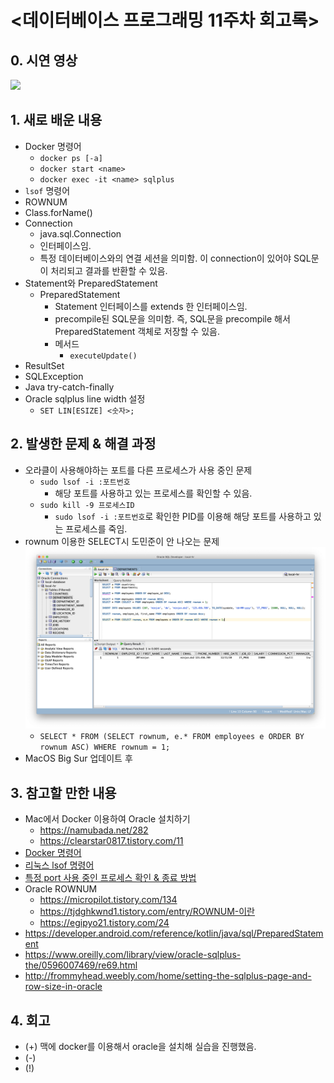 <데이터베이스 프로그래밍 11주차 회고록>
=============================

## 0. 시연 영상
[![](http://img.youtube.com/vi/EdJkROOCtfM/0.jpg)](http://www.youtube.com/watch?v=EdJkROOCtfM "")

## 1. 새로 배운 내용
* Docker 명령어
  * `docker ps [-a]`
  * `docker start <name>`
  * `docker exec -it <name> sqlplus`
* `lsof` 명령어
* ROWNUM
* Class.forName()
* Connection
  * java.sql.Connection
  * 인터페이스임.
  * 특정 데이터베이스와의 연결 세션을 의미함. 이 connection이 있어야 SQL문이 처리되고 결과를 반환할 수 있음.
* Statement와 PreparedStatement
  * PreparedStatement
    * Statement 인터페이스를 extends 한 인터페이스임.
    * precompile된 SQL문을 의미함. 즉, SQL문을 precompile 해서 PreparedStatement 객체로 저장할 수 있음.
    * 메서드
      * `executeUpdate()`
* ResultSet
* SQLException
* Java try-catch-finally
* Oracle sqlplus line width 설정
  * `SET LIN[ESIZE] <숫자>;`

## 2. 발생한 문제 & 해결 과정
* 오라클이 사용해야하는 포트를 다른 프로세스가 사용 중인 문제
  * `sudo lsof -i :포트번호`
    * 해당 포트를 사용하고 있는 프로세스를 확인할 수 있음.
  * `sudo kill -9 프로세스ID`
    * `sudo lsof -i :포트번호`로 확인한 PID를 이용해 해당 포트를 사용하고 있는 프로세스를 죽임.
* rownum 이용한 SELECT시 도민준이 안 나오는 문제
![ex_screenshot](./image/fixed_rownum_problem.png)
  * `SELECT * FROM (SELECT rownum, e.* FROM employees e ORDER BY rownum ASC) WHERE rownum = 1;`
* MacOS Big Sur 업데이트 후

## 3. 참고할 만한 내용
* Mac에서 Docker 이용하여 Oracle 설치하기
  * https://namubada.net/282
  * https://clearstar0817.tistory.com/11
* [Docker 명령어](https://jungwoon.github.io/docker/2019/01/11/Docker-1/)
* [리눅스 lsof 명령어](https://itmore.tistory.com/entry/리눅스-lsof-란)
* [특정 port 사용 중인 프로세스 확인 & 종료 방법](https://new93helloworld.tistory.com/138)
* Oracle ROWNUM
  * https://micropilot.tistory.com/134
  * https://tjdghkwnd1.tistory.com/entry/ROWNUM-이란
  * https://egipyo21.tistory.com/24
* https://developer.android.com/reference/kotlin/java/sql/PreparedStatement
* https://www.oreilly.com/library/view/oracle-sqlplus-the/0596007469/re69.html
* http://frommyhead.weebly.com/home/setting-the-sqlplus-page-and-row-size-in-oracle


## 4. 회고
* (+) 맥에 docker를 이용해서 oracle을 설치해 실습을 진행했음.
* (-)
* (!)

